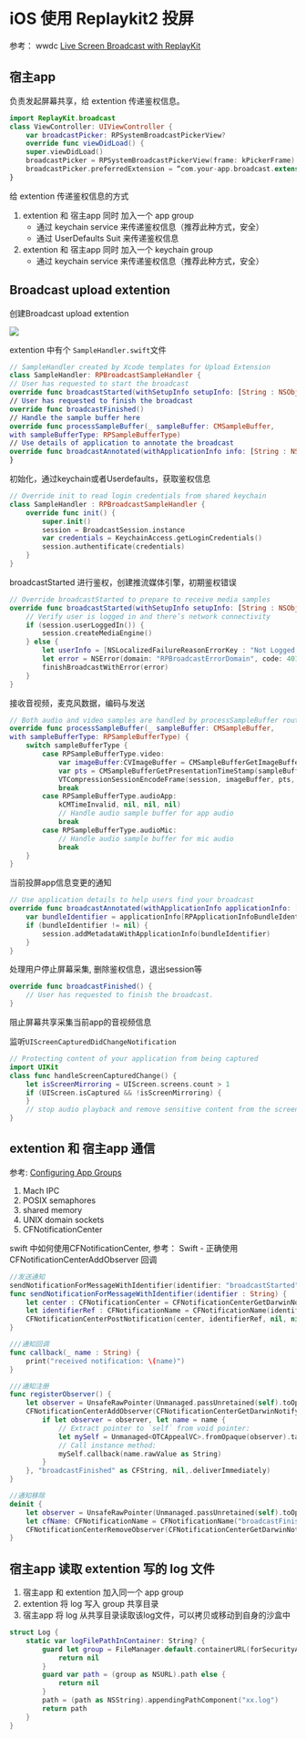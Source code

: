 # iOS 使用 Replaykit2 投屏



参考： wwdc [Live Screen Broadcast with ReplayKit](https://developer.apple.com/videos/play/wwdc2018/601/)

## 宿主app

负责发起屏幕共享，给 extention 传递鉴权信息。

```swift
import ReplayKit.broadcast
class ViewController: UIViewController {
	var broadcastPicker: RPSystemBroadcastPickerView?
	override func viewDidLoad() {
	super.viewDidLoad()
	broadcastPicker = RPSystemBroadcastPickerView(frame: kPickerFrame)
	broadcastPicker.preferredExtension = “com.your-app.broadcast.extension”
}
```

给 extention 传递鉴权信息的方式

1. extention 和 宿主app 同时 加入一个 app group
   * 通过 keychain service 来传递鉴权信息（推荐此种方式，安全）
   * 通过 UserDefaults Suit 来传递鉴权信息
2. extention 和 宿主app 同时 加入一个 keychain group
   * 通过 keychain service 来传递鉴权信息（推荐此种方式，安全）

## Broadcast upload extention

创建Broadcast upload extention&#x20;

![](https://fastly.jsdelivr.net/gh/yxibng/filebed@main/img/images/blog/16696426493641669642648633.png)

extention 中有个 `SampleHandler.swift`文件

```swift
// SampleHandler created by Xcode templates for Upload Extension
class SampleHandler: RPBroadcastSampleHandler {
// User has requested to start the broadcast
override func broadcastStarted(withSetupInfo setupInfo: [String : NSObject]?)
// User has requested to finish the broadcast
override func broadcastFinished()
// Handle the sample buffer here
override func processSampleBuffer(_ sampleBuffer: CMSampleBuffer,
with sampleBufferType: RPSampleBufferType)
// Use details of application to annotate the broadcast
override func broadcastAnnotated(withApplicationInfo info: [String : NSObject])
}
```

初始化，通过keychain或者Userdefaults，获取鉴权信息

```swift
// Override init to read login credentials from shared keychain
class SampleHandler : RPBroadcastSampleHandler {
	override func init() {
		super.init()
		session = BroadcastSession.instance
		var credentials = KeychainAccess.getLoginCredentials()
		session.authentificate(credentials)
	}
}
```

broadcastStarted 进行鉴权，创建推流媒体引擎，初期鉴权错误

```swift
// Override broadcastStarted to prepare to receive media samples
override func broadcastStarted(withSetupInfo setupInfo: [String : NSObject]?) {
	// Verify user is logged in and there’s network connectivity
	if (session.userLoggedIn()) {
		session.createMediaEngine()
	} else {
		let userInfo = [NSLocalizedFailureReasonErrorKey : "Not Logged In"]
		let error = NSError(domain: "RPBroadcastErrorDomain", code: 401, userInfo: userInfo)
		finishBroadcastWithError(error)
	}
}
```

接收音视频，麦克风数据，编码与发送

```swift
// Both audio and video samples are handled by processSampleBuffer routine
override func processSampleBuffer(_ sampleBuffer: CMSampleBuffer,
with sampleBufferType: RPSampleBufferType) {
	switch sampleBufferType {
		case RPSampleBufferType.video:
			var imageBuffer:CVImageBuffer = CMSampleBufferGetImageBuffer(sampleBuffer)!
			var pts = CMSampleBufferGetPresentationTimeStamp(sampleBuffer) as CMTime
			VTCompressionSessionEncodeFrame(session, imageBuffer, pts,
			break
		case RPSampleBufferType.audioApp:
			kCMTimeInvalid, nil, nil, nil)
			// Handle audio sample buffer for app audio
			break
		case RPSampleBufferType.audioMic:
			// Handle audio sample buffer for mic audio
			break
	}
}
```

当前投屏app信息变更的通知

```swift
// Use application details to help users find your broadcast
override func broadcastAnnotated(withApplicationInfo applicationInfo: [AnyHashable : Any]) {
	var bundleIdentifier = applicationInfo[RPApplicationInfoBundleIdentifierKey]
	if (bundleIdentifier != nil) {
		session.addMetadataWithApplicationInfo(bundleIdentifier)
	}
}
```

处理用户停止屏幕采集, 删除鉴权信息，退出session等

```swift
override func broadcastFinished() {
	// User has requested to finish the broadcast.
}
```

阻止屏幕共享采集当前app的音视频信息

监听`UIScreenCapturedDidChangeNotification`

```swift
// Protecting content of your application from being captured
import UIKit
class func handleScreenCapturedChange() {
	let isScreenMirroring = UIScreen.screens.count > 1
	if (UIScreen.isCaptured && !isScreenMirroring) {
	}
	// stop audio playback and remove sensitive content from the screen
}
```

## extention 和 宿主app 通信

参考: [Configuring App Groups](https://developer.apple.com/documentation/xcode/configuring-app-groups)

1. Mach IPC
2. POSIX semaphores
3. shared memory
4. UNIX domain sockets
5. CFNotificationCenter

swift 中如何使用CFNotificationCenter, 参考： Swift - 正确使用CFNotificationCenterAddObserver 回调

```swift
//发送通知
sendNotificationForMessageWithIdentifier(identifier: "broadcastStarted")
func sendNotificationForMessageWithIdentifier(identifier : String) {
    let center : CFNotificationCenter = CFNotificationCenterGetDarwinNotifyCenter()
    let identifierRef : CFNotificationName = CFNotificationName(identifier as CFString)
    CFNotificationCenterPostNotification(center, identifierRef, nil, nil, true)
}

///通知回调
func callback(_ name : String) {
    print("received notification: \(name)")
}

///通知注册
func registerObserver() {
    let observer = UnsafeRawPointer(Unmanaged.passUnretained(self).toOpaque())
    CFNotificationCenterAddObserver(CFNotificationCenterGetDarwinNotifyCenter(), observer, { (_, observer, name, _, _) -> Void in
        if let observer = observer, let name = name {
            // Extract pointer to `self` from void pointer:
            let mySelf = Unmanaged<OTCAppealVC>.fromOpaque(observer).takeUnretainedValue()
            // Call instance method:
            mySelf.callback(name.rawValue as String)
        }
    }, "broadcastFinished" as CFString, nil,.deliverImmediately)
}

//通知移除
deinit {
    let observer = UnsafeRawPointer(Unmanaged.passUnretained(self).toOpaque())
    let cfName: CFNotificationName = CFNotificationName("broadcastFinished" as CFString)
    CFNotificationCenterRemoveObserver(CFNotificationCenterGetDarwinNotifyCenter(), observer, cfName, nil)
}

```

## 宿主app 读取 extention 写的 log 文件

1. 宿主app 和 extention 加入同一个 app group
2. extention 将 log 写入 group 共享目录
3. 宿主app 将 log 从共享目录读取该log文件，可以拷贝或移动到自身的沙盒中

```swift
struct Log {
    static var logFilePathInContainer: String? {
        guard let group = FileManager.default.containerURL(forSecurityApplicationGroupIdentifier: "$(group_id)") else {
            return nil
        }
        guard var path = (group as NSURL).path else {
            return nil
        }
        path = (path as NSString).appendingPathComponent("xx.log")
        return path
    }
}

```

